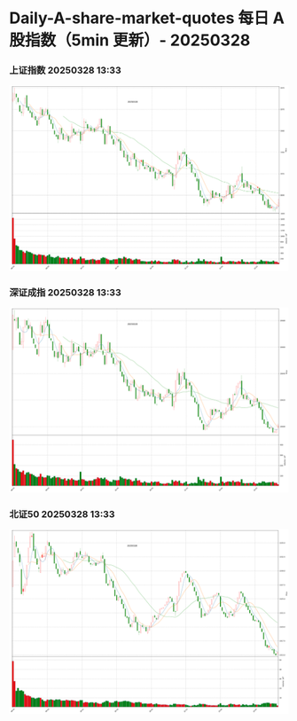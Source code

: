 
# Daily-A-share-market-quotes 每日 A 股指数（5min 更新）- 20250328

### 上证指数 20250328 13:33
![](./fig/2025/3/20250328-sh000001.png)

### 深证成指 20250328 13:33
![](./fig/2025/3/20250328-sz399001.png)

### 北证50 20250328 13:33
![](./fig/2025/3/20250328-bj899050.png)

